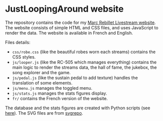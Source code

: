 # JustLoopingAround website

The repository contains the code for my [Marc Rebillet Livestream website](https://justloopingaround.com). The website consists of simple HTML and CSS files, and uses JavaScript to render the data. The website is available in French and English.

Files details:

- `css/robe.css` (like the beautiful robes worn each streams) contains the CSS styles.
- `js/looper.js` (like the RC-505 which manages everything) contains the main logic to render the streams data, the hall of fame, the jukebox, the song explorer and the game.
- `js/pedal.js` (like the sustain pedal to add texture) handles the translation of some elements.
- `js/menu.js` manages the toggled menu.
- `js/stats.js` manages the stats figures display.
- `fr/` contains the French version of the website.

The database and the stats figures are created with Python scripts (see [here](https://github.com/0ctagon/justloopingaround-scripts)). The SVG files are from [svgrepo](https://www.svgrepo.com/).
